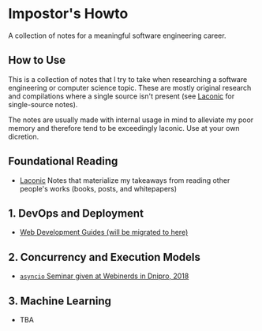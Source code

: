 # Impostor's Howto

A collection of notes for a meaningful software engineering career.

## How to Use

This is a collection of notes that I try to take when researching a software engineering or computer science topic. These are mostly original research and compilations where a single source isn't present (see [Laconic](https://github.com/bausk/laconic) for single-source notes).  

The notes are usually made with internal usage in mind to alleviate my poor memory and therefore tend to be exceedingly laconic. Use at your own dicretion.

## Foundational Reading

* [Laconic](https://github.com/bausk/laconic) Notes that materialize my takeaways from reading other people's works (books, posts, and whitepapers)

## 1. DevOps and Deployment

* [Web Development Guides (will be migrated to here)](https://github.com/bausk/guides)

## 2. Concurrency and Execution Models

* [`asyncio` Seminar given at Webinerds in Dnipro, 2018](https://github.com/bausk/seminar2018)

## 3. Machine Learning

* TBA
